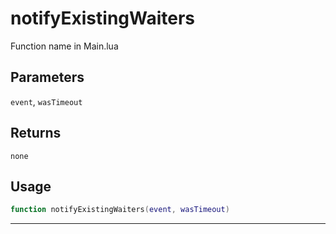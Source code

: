 # notifyExistingWaiters
Function name in Main.lua
## Parameters
`event`, `wasTimeout`
## Returns
`none`
## Usage
```lua
function notifyExistingWaiters(event, wasTimeout)
```
---
